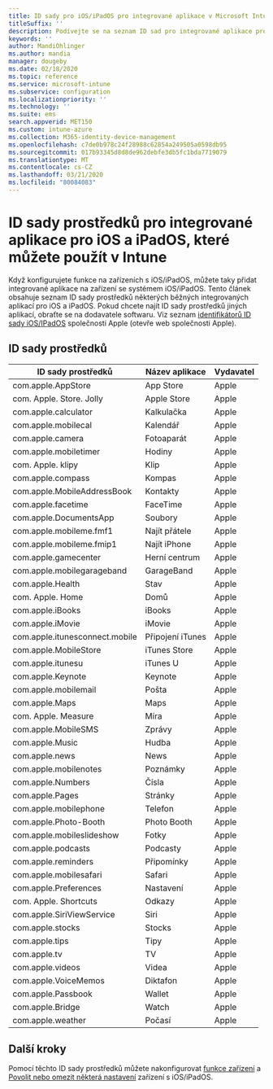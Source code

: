 ```yaml
---
title: ID sady pro iOS/iPadOS pro integrované aplikace v Microsoft Intune – Azure | Microsoft Docs
titleSuffix: ''
description: Podívejte se na seznam ID sad pro integrované aplikace pro iOS a iPadOS. Pomocí těchto ID sady prostředků explicitně povolte aplikace v konfiguračních profilech zařízení a zásadách v Microsoft Intune.
keywords: ''
author: MandiOhlinger
ms.author: mandia
manager: dougeby
ms.date: 02/18/2020
ms.topic: reference
ms.service: microsoft-intune
ms.subservice: configuration
ms.localizationpriority: ''
ms.technology: ''
ms.suite: ems
search.appverid: MET150
ms.custom: intune-azure
ms.collection: M365-identity-device-management
ms.openlocfilehash: c7de0b978c24f28988c62854a249505a0598db95
ms.sourcegitcommit: 017b93345d8d8de962debfe3db5fc1bda7719079
ms.translationtype: MT
ms.contentlocale: cs-CZ
ms.lasthandoff: 03/21/2020
ms.locfileid: "80084083"
---
```

# <a name="bundle-ids-for-built-in-ios-and-ipados-apps-you-can-use-in-intune"></a>ID sady prostředků pro integrované aplikace pro iOS a iPadOS, které můžete použít v Intune

Když konfigurujete funkce na zařízeních s iOS/iPadOS, můžete taky přidat integrované aplikace na zařízení se systémem iOS/iPadOS. Tento článek obsahuje seznam ID sady prostředků některých běžných integrovaných aplikací pro iOS a iPadOS. Pokud chcete najít ID sady prostředků jiných aplikací, obraťte se na dodavatele softwaru. Viz seznam [identifikátorů ID sady iOS/IPadOS](https://support.apple.com/guide/mdm/ios-bundle-ids-mdm90f60c1ce/web) společnosti Apple (otevře web společnosti Apple).

## <a name="bundle-ids"></a>ID sady prostředků

| ID sady prostředků                   | Název aplikace     | Vydavatel |
|-----------------------------|--------------|-----------|
| com.apple.AppStore          | App Store    | Apple     |
| com. Apple. Store. Jolly       | Apple Store  | Apple     |
| com.apple.calculator        | Kalkulačka   | Apple     |
| com.apple.mobilecal         | Kalendář     | Apple     |
| com.apple.camera            | Fotoaparát       | Apple     |
| com.apple.mobiletimer       | Hodiny        | Apple     |
| com. Apple. klipy             | Klip        | Apple     |
| com.apple.compass           | Kompas      | Apple     |
| com.apple.MobileAddressBook | Kontakty     | Apple     |
| com.apple.facetime          | FaceTime     | Apple     |
| com.apple.DocumentsApp      | Soubory        | Apple     |
| com.apple.mobileme.fmf1     | Najít přátele | Apple     |
| com.apple.mobileme.fmip1    | Najít iPhone  | Apple     |
| com.apple.gamecenter        | Herní centrum  | Apple     |
| com.apple.mobilegarageband  | GarageBand   | Apple     |
| com.apple.Health            | Stav       | Apple     |
| com. Apple. Home              | Domů         | Apple     |
| com.apple.iBooks            | iBooks       | Apple     |
| com.apple.iMovie            | iMovie       | Apple     |
| com.apple.itunesconnect.mobile | Připojení iTunes | Apple |
| com.apple.MobileStore       | iTunes Store | Apple     |
| com.apple.itunesu           | iTunes U     | Apple     |
| com.apple.Keynote           | Keynote      | Apple     |
| com.apple.mobilemail        | Pošta         | Apple     |
| com.apple.Maps              | Maps         | Apple     |
| com. Apple. Measure           | Míra      | Apple     |
| com.apple.MobileSMS         | Zprávy     | Apple     |
| com.apple.Music             | Hudba        | Apple     |
| com.apple.news              | News         | Apple     |
| com.apple.mobilenotes       | Poznámky        | Apple     |
| com.apple.Numbers           | Čísla      | Apple     |
| com.apple.Pages             | Stránky        | Apple     |
| com.apple.mobilephone       | Telefon        | Apple     |
| com.apple.Photo-Booth       | Photo Booth  | Apple     |
| com.apple.mobileslideshow   | Fotky       | Apple     |
| com.apple.podcasts          | Podcasty     | Apple     |
| com.apple.reminders         | Připomínky    | Apple     |
| com.apple.mobilesafari      | Safari       | Apple     |
| com.apple.Preferences       | Nastavení     | Apple     |
| com. Apple. Shortcuts         | Odkazy    | Apple     |
| com.apple.SiriViewService   | Siri         | Apple     |
| com.apple.stocks            | Stocks       | Apple     |
| com.apple.tips              | Tipy         | Apple     |
| com.apple.tv                | TV           | Apple     |
| com.apple.videos            | Videa       | Apple     |
| com.apple.VoiceMemos        | Diktafon   | Apple     |
| com.apple.Passbook          | Wallet       | Apple     |
| com.apple.Bridge            | Watch        | Apple     |
| com.apple.weather           | Počasí      | Apple     |

## <a name="next-steps"></a>Další kroky

Pomocí těchto ID sady prostředků můžete nakonfigurovat [funkce zařízení](ios-device-features-settings.md) a [Povolit nebo omezit některá nastavení](device-restrictions-ios.md) zařízení s iOS/iPadOS.
